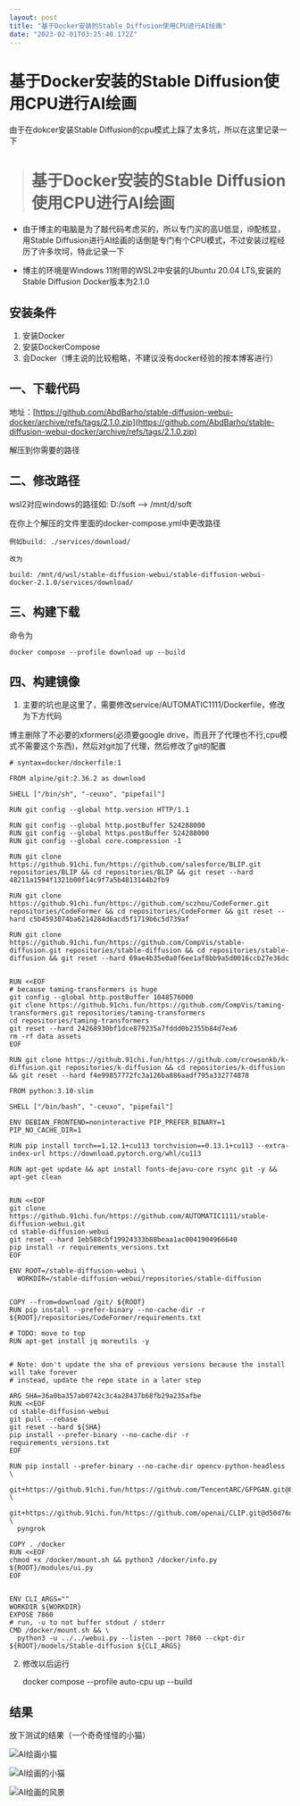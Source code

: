 ```yaml
---
layout: post
title: "基于Docker安装的Stable Diffusion使用CPU进行AI绘画"
date: "2023-02-01T03:25:40.172Z"
---
```

基于Docker安装的Stable Diffusion使用CPU进行AI绘画
======================================

由于在dokcer安装Stable Diffusion的cpu模式上踩了太多坑，所以在这里记录一下

> 基于Docker安装的Stable Diffusion使用CPU进行AI绘画
> ======================================

*   由于博主的电脑是为了敲代码考虑买的，所以专门买的高U低显，i9配核显，用Stable Diffusion进行AI绘画的话倒是专门有个CPU模式，不过安装过程经历了许多坎坷，特此记录一下
    
*   博主的环境是Windows 11附带的WSL2中安装的Ubuntu 20.04 LTS,安装的Stable Diffusion Docker版本为2.1.0
    

安装条件
----

1.  安装Docker
2.  安装DockerCompose
3.  会Docker（博主说的比较粗略，不建议没有docker经验的按本博客进行）

一、下载代码
------

地址：[https://github.com/AbdBarho/stable-diffusion-webui-docker/archive/refs/tags/2.1.0.zip](https://github.com/AbdBarho/stable-diffusion-webui-docker/archive/refs/tags/2.1.0.zip)

解压到你需要的路径

二、修改路径
------

wsl2对应windows的路径如: D:/soft --> /mnt/d/soft

在你上个解压的文件里面的docker-compose.yml中更改路径

    例如build: ./services/download/
    
    改为
    
    build: /mnt/d/wsl/stable-diffusion-webui/stable-diffusion-webui-docker-2.1.0/services/download/
    

三、构建下载
------

命令为

    docker compose --profile download up --build
    

四、构建镜像
------

1.  主要的坑也是这里了，需要修改service/AUTOMATIC1111/Dockerfile，修改为下方代码

博主删除了不必要的xformers(必须要google drive，而且开了代理也不行,cpu模式不需要这个东西)，然后对git加了代理，然后修改了git的配置

    # syntax=docker/dockerfile:1
    
    FROM alpine/git:2.36.2 as download
    
    SHELL ["/bin/sh", "-ceuxo", "pipefail"]
    
    RUN git config --global http.version HTTP/1.1
    
    RUN git config --global http.postBuffer 524288000
    RUN git config --global https.postBuffer 524288000
    RUN git config --global core.compression -1
    
    RUN git clone https://github.91chi.fun/https://github.com/salesforce/BLIP.git repositories/BLIP && cd repositories/BLIP && git reset --hard 48211a1594f1321b00f14c9f7a5b4813144b2fb9
    
    RUN git clone https://github.91chi.fun/https://github.com/sczhou/CodeFormer.git repositories/CodeFormer && cd repositories/CodeFormer && git reset --hard c5b4593074ba6214284d6acd5f1719b6c5d739af
    
    RUN git clone https://github.91chi.fun/https://github.com/CompVis/stable-diffusion.git repositories/stable-diffusion && cd repositories/stable-diffusion && git reset --hard 69ae4b35e0a0f6ee1af8bb9a5d0016ccb27e36dc
    
    
    RUN <<EOF
    # because taming-transformers is huge
    git config --global http.postBuffer 1048576000
    git clone https://github.91chi.fun/https://github.com/CompVis/taming-transformers.git repositories/taming-transformers
    cd repositories/taming-transformers
    git reset --hard 24268930bf1dce879235a7fddd0b2355b84d7ea6
    rm -rf data assets
    EOF
    
    RUN git clone https://github.91chi.fun/https://github.com/crowsonkb/k-diffusion.git repositories/k-diffusion && cd repositories/k-diffusion && git reset --hard f4e99857772fc3a126ba886aadf795a332774878
    
    FROM python:3.10-slim
    
    SHELL ["/bin/bash", "-ceuxo", "pipefail"]
    
    ENV DEBIAN_FRONTEND=noninteractive PIP_PREFER_BINARY=1 PIP_NO_CACHE_DIR=1
    
    RUN pip install torch==1.12.1+cu113 torchvision==0.13.1+cu113 --extra-index-url https://download.pytorch.org/whl/cu113
    
    RUN apt-get update && apt install fonts-dejavu-core rsync git -y && apt-get clean
    
    
    RUN <<EOF
    git clone https://github.91chi.fun/https://github.com/AUTOMATIC1111/stable-diffusion-webui.git
    cd stable-diffusion-webui
    git reset --hard 1eb588cbf19924333b88beaa1ac0041904966640
    pip install -r requirements_versions.txt
    EOF
    
    ENV ROOT=/stable-diffusion-webui \
      WORKDIR=/stable-diffusion-webui/repositories/stable-diffusion
    
    
    COPY --from=download /git/ ${ROOT}
    RUN pip install --prefer-binary --no-cache-dir -r ${ROOT}/repositories/CodeFormer/requirements.txt
    
    # TODO: move to top
    RUN apt-get install jq moreutils -y
    
    
    # Note: don't update the sha of previous versions because the install will take forever
    # instead, update the repo state in a later step
    
    ARG SHA=36a0ba357ab0742c3c4a28437b68fb29a235afbe
    RUN <<EOF
    cd stable-diffusion-webui
    git pull --rebase
    git reset --hard ${SHA}
    pip install --prefer-binary --no-cache-dir -r requirements_versions.txt
    EOF
    
    RUN pip install --prefer-binary --no-cache-dir opencv-python-headless \
      git+https://github.91chi.fun/https://github.com/TencentARC/GFPGAN.git@8d2447a2d918f8eba5a4a01463fd48e45126a379 \
      git+https://github.91chi.fun/https://github.com/openai/CLIP.git@d50d76daa670286dd6cacf3bcd80b5e4823fc8e1 \
      pyngrok
    
    COPY . /docker
    RUN <<EOF
    chmod +x /docker/mount.sh && python3 /docker/info.py ${ROOT}/modules/ui.py
    EOF
    
    
    ENV CLI_ARGS=""
    WORKDIR ${WORKDIR}
    EXPOSE 7860
    # run, -u to not buffer stdout / stderr
    CMD /docker/mount.sh && \
      python3 -u ../../webui.py --listen --port 7860 --ckpt-dir ${ROOT}/models/Stable-diffusion ${CLI_ARGS}
    

2.  修改以后运行

    docker compose --profile auto-cpu up --build
    

结果
--

放下测试的结果（一个奇奇怪怪的小猫）

![AI绘画小猫](https://media.baby7blog.com/StableDiffusion/ai_cat.png)

![AI绘画的小猫](https://media.baby7blog.com/StableDiffusion/cat.png)

![AI绘画的风景](https://media.baby7blog.com/StableDiffusion/ai_draw.png)
